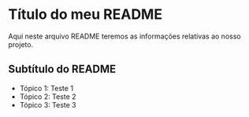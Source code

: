 # Título do meu README

Aqui neste arquivo README teremos as informações relativas ao nosso projeto.

## Subtítulo do README

- Tópico 1: Teste 1
- Tópico 2: Teste 2
- Tópico 3: Teste 3